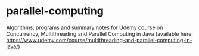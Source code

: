 # parallel-computing
Algorithms, programs and summary notes for Udemy course on Concurrency, Multithreading and Parallel Computing in Java (available here: https://www.udemy.com/course/multithreading-and-parallel-computing-in-java/)
